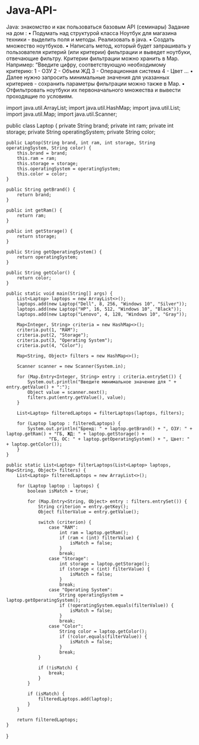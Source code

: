# Java-API-
Java: знакомство и как пользоваться базовым API (семинары)
Задание на дом :
• Подумать над структурой класса Ноутбук для магазина техники - выделить поля и методы. Реализовать в java.
• Создать множество ноутбуков.
• Написать метод, который будет запрашивать у пользователя критерий (или критерии) фильтрации и выведет ноутбуки, отвечающие фильтру. Критерии фильтрации можно хранить в Map. Например:
“Введите цифру, соответствующую необходимому критерию:
1 - ОЗУ
2 - Объем ЖД
3 - Операционная система
4 - Цвет …
• Далее нужно запросить минимальные значения для указанных критериев - сохранить параметры фильтрации можно также в Map.
• Отфильтровать ноутбуки их первоначального множества и вывести проходящие по условиям.


import java.util.ArrayList;
import java.util.HashMap;
import java.util.List;
import java.util.Map;
import java.util.Scanner;

public class Laptop {
    private String brand;
    private int ram;
    private int storage;
    private String operatingSystem;
    private String color;
    
    public Laptop(String brand, int ram, int storage, String operatingSystem, String color) {
        this.brand = brand;
        this.ram = ram;
        this.storage = storage;
        this.operatingSystem = operatingSystem;
        this.color = color;
    }
    
    public String getBrand() {
        return brand;
    }
    
    public int getRam() {
        return ram;
    }
    
    public int getStorage() {
        return storage;
    }
    
    public String getOperatingSystem() {
        return operatingSystem;
    }
    
    public String getColor() {
        return color;
    }
    
    public static void main(String[] args) {
        List<Laptop> laptops = new ArrayList<>();
        laptops.add(new Laptop("Dell", 8, 256, "Windows 10", "Silver"));
        laptops.add(new Laptop("HP", 16, 512, "Windows 10", "Black"));
        laptops.add(new Laptop("Lenovo", 4, 128, "Windows 10", "Gray"));
        
        Map<Integer, String> criteria = new HashMap<>();
        criteria.put(1, "RAM");
        criteria.put(2, "Storage");
        criteria.put(3, "Operating System");
        criteria.put(4, "Color");
        
        Map<String, Object> filters = new HashMap<>();
        
        Scanner scanner = new Scanner(System.in);
        
        for (Map.Entry<Integer, String> entry : criteria.entrySet()) {
            System.out.println("Введите минимальное значение для " + entry.getValue() + ":");
            Object value = scanner.next();
            filters.put(entry.getValue(), value);
        }
        
        List<Laptop> filteredLaptops = filterLaptops(laptops, filters);
        
        for (Laptop laptop : filteredLaptops) {
            System.out.println("Бренд: " + laptop.getBrand() + ", ОЗУ: " + laptop.getRam() + "ГБ, ЖД: " + laptop.getStorage() +
                    "ГБ, ОС: " + laptop.getOperatingSystem() + ", Цвет: " + laptop.getColor());
        }
    }
    
    public static List<Laptop> filterLaptops(List<Laptop> laptops, Map<String, Object> filters) {
        List<Laptop> filteredLaptops = new ArrayList<>();
        
        for (Laptop laptop : laptops) {
            boolean isMatch = true;
            
            for (Map.Entry<String, Object> entry : filters.entrySet()) {
                String criterion = entry.getKey();
                Object filterValue = entry.getValue();
                
                switch (criterion) {
                    case "RAM":
                        int ram = laptop.getRam();
                        if (ram < (int) filterValue) {
                            isMatch = false;
                        }
                        break;
                    case "Storage":
                        int storage = laptop.getStorage();
                        if (storage < (int) filterValue) {
                            isMatch = false;
                        }
                        break;
                    case "Operating System":
                        String operatingSystem = laptop.getOperatingSystem();
                        if (!operatingSystem.equals(filterValue)) {
                            isMatch = false;
                        }
                        break;
                    case "Color":
                        String color = laptop.getColor();
                        if (!color.equals(filterValue)) {
                            isMatch = false;
                        }
                        break;
                }
                
                if (!isMatch) {
                    break;
                }
            }
            
            if (isMatch) {
                filteredLaptops.add(laptop);
            }
        }
        
        return filteredLaptops;
    }
}
